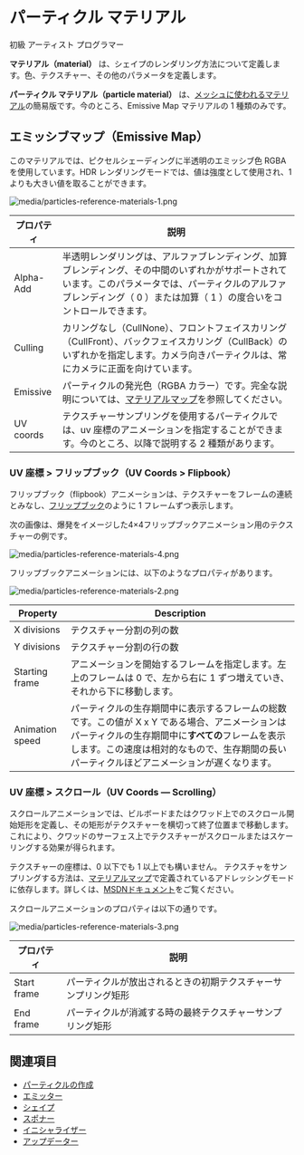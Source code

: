 # パーティクル マテリアル
<!--
# Particle materials
-->

<span class="label label-doc-level">初級</span>
<span class="label label-doc-audience">アーティスト</span>
<span class="label label-doc-audience">プログラマー</span>
<!--
<span class="label label-doc-level">Beginner</span>
<span class="label label-doc-audience">Artist</span>
<span class="label label-doc-audience">Programmer</span>
-->

**マテリアル（material）** は、シェイプのレンダリング方法について定義します。色、テクスチャー、その他のパラメータを定義します。
<!--
**Materials** define how the expanded shape should be rendered. They defines color, textures, and other parameters.
-->

**パーティクル マテリアル（particle material）** は、[メッシュに使われるマテリアル](../graphics/materials/index.md)の簡易版です。今のところ、Emissive Map マテリアルの 1 種類のみです。
<!--
**Particle materials** are simplified versions of [materials used for meshes](../graphics/materials/index.md). There is only one type of material currently, the Dynamic Emissive material.
-->

## エミッシブマップ（Emissive Map）
<!--
## Dynamic emissive
-->

このマテリアルでは、ピクセルシェーディングに半透明のエミッシブ色 RGBA を使用しています。HDR レンダリングモードでは、値は強度として使用され、1 よりも大きい値を取ることができます。
<!--
This material uses a translucent emissive color RGBA for the pixel shading. In HDR rendering mode, the values are used as intensity, and can be higher than 1.
-->

![media/particles-reference-materials-1.png](media/particles-reference-materials-1.png)

| プロパティ           | 説明
|---------------------|------------
| Alpha-Add           | 半透明レンダリングは、アルファブレンディング、加算ブレンディング、その中間のいずれかがサポートされています。このパラメータでは、パーティクルのアルファブレンディング（ 0 ）または加算（ 1 ）の度合いをコントロールできます。
| Culling             | カリングなし（CullNone）、フロントフェイスカリング（CullFront）、バックフェイスカリング（CullBack）のいずれかを指定します。カメラ向きパーティクルは、常にカメラに正面を向けています。
| Emissive            | パーティクルの発光色（RGBA カラー）です。完全な説明については、[マテリアルマップ](../graphics/materials/material-maps.md)を参照してください。
| UV coords           | テクスチャーサンプリングを使用するパーティクルでは、uv 座標のアニメーションを指定することができます。今のところ、以降で説明する 2 種類があります。

<!--
| Property            | Description  
|---------------------|------------
| Alpha-Add           | Translucent rendering supports alpha-blending, additive blending or anything in-between. With this parameter you can control how much alpha-blended (0) or additive (1) the particles should be.
| Culling             | There are options for no culling, front face culling and back face culling. Camera-facing particles always have their front face towards the camera.
| Emissive            | The emissive RGBA color for the particle. See [Material maps](../graphics/materials/material-maps.md) for a full description.
| UV coords           | For particles which use texture sampling uv coordinates animation can be specified. The two currently existing types are specified below.
-->

### UV 座標 > フリップブック（UV Coords > Flipbook）
<!--
### UV Coords — Flipbook
-->

フリップブック（flipbook）アニメーションは、テクスチャーをフレームの連続とみなし、[フリップブック](https://ja.wikipedia.org/wiki/%E3%83%91%E3%83%A9%E3%83%91%E3%83%A9%E3%83%9E%E3%83%B3%E3%82%AC)のように 1 フレームずつ表示します。
<!--
The flipbook animation considers a texture a sequence of frames and displays it one frame at a time, like a flipbook.
-->

次の画像は、爆発をイメージした4×4フリップブックアニメーション用のテクスチャーの例です。
<!--
This image is an example of a 4x4 flipbook animation texture of an explosion:
-->

![media/particles-reference-materials-4.png](media/particles-reference-materials-4.png)

フリップブックアニメーションには、以下のようなプロパティがあります。
<!--
The flipbook animation has the following properties:
-->

![media/particles-reference-materials-2.png](media/particles-reference-materials-2.png)

| Property            | Description    
|---------------------|------------
| X divisions         | テクスチャー分割の列の数
| Y divisions         | テクスチャー分割の行の数
| Starting frame      | アニメーションを開始するフレームを指定します。左上のフレームは 0 で、左から右に 1 ずつ増えていき、それから下に移動します。
| Animation speed     | パーティクルの生存期間中に表示するフレームの総数です。この値が X x Y である場合、アニメーションはパーティクルの生存期間中に**すべての**フレームを表示します。この速度は相対的なもので、生存期間の長いパーティクルほどアニメーションが遅くなります。

<!--
| プロパティ           | 説明
|---------------------|------------
| X divisions         | The number of columns to split the texture into
| Y divisions         | The number of rows to split the texture into
| Starting frame      | The frame to start the animation at. The top-left frame is 0 and increases by 1 from left to right before moving down.
| Animation speed     | The total number of frames to show over the particle lifetime. If Speed = X x Y, then the animation shows **all** frames over the particle lifetime. The speed is relative; particles with longer lifespans have slower animation. 
-->

### UV 座標 > スクロール（UV Coords — Scrolling）
<!--
### UV Coords — Scrolling
-->

スクロールアニメーションでは、ビルボードまたはクワッド上でのスクロール開始矩形を定義し、その矩形がテクスチャーを横切って終了位置まで移動します。これにより、クワッドのサーフェス上でテクスチャーがスクロールまたはスケーリングする効果が得られます。
<!--
The scrolling animation defines a starting rectangle for the billboard or quad, which moves across the texture to its end position. This creates a scrolling or a scaling effect of the texture across the quad's surface.
-->

テクスチャーの座標は、0 以下でも 1 以上でも構いません。
テクスチャをサンプリングする方法は、[マテリアルマップ](../graphics/materials/material-maps.md)で定義されているアドレッシングモードに依存します。詳しくは、[MSDNドキュメント](https://docs.microsoft.com/en-us/windows/win32/api/d3d12/ne-d3d12-d3d12_texture_address_mode)をご覧ください。
<!--
The texture coordinates can go below 0 or above 1. How the texture is sampled depends on the addressing mode defined in the [material maps](../graphics/materials/material-maps.md). For more information, see the [MSDN documentation](http://tinyurl.com/TextureAddressingModes).
-->

スクロールアニメーションのプロパティは以下の通りです。
<!--
The scrolling animation has the following properties:
-->

![media/particles-reference-materials-3.png](media/particles-reference-materials-3.png)

| プロパティ           | 説明
|---------------------|-------------
| Start frame         | パーティクルが放出されるときの初期テクスチャーサンプリング矩形
| End frame           | パーティクルが消滅する時の最終テクスチャーサンプリング矩形

<!--
| Property            | Description
|---------------------|-------------
| Start frame         | The initial rectangle for texture sampling when the particle first spawns
| End frame           | The last rectangle for texture sampling when the particle disappears
-->

## 関連項目
<!--
## See also
-->

* [パーティクルの作成](create-particles.md)
* [エミッター](emitters.md)
* [シェイプ](shapes.md)
* [スポナー](spawners.md)
* [イニシャライザー](initializers.md)
* [アップデーター](updaters.md)

<!--
* [Create particles](create-particles.md)
* [Emitters](emitters.md)
* [Shapes](shapes.md)
* [Spawners](spawners.md)
* [Initializers](initializers.md)
* [Updaters](updaters.md)
-->
